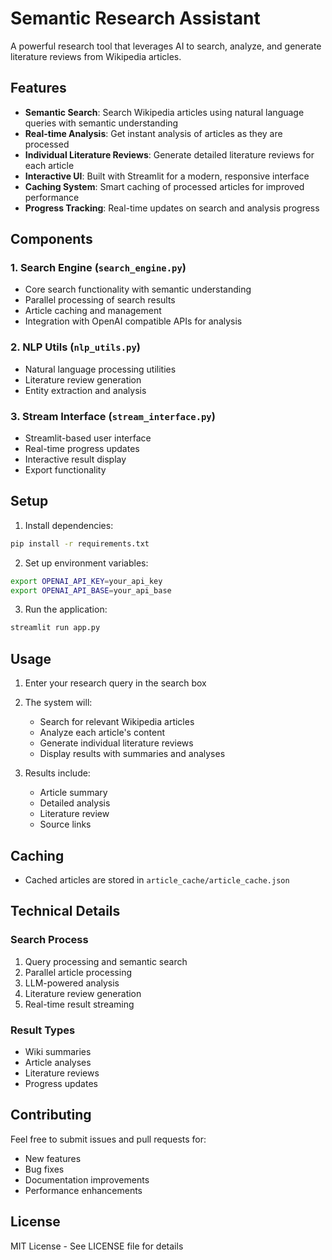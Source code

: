# Semantic Research Assistant

A powerful research tool that leverages AI to search, analyze, and generate literature reviews from Wikipedia articles.

## Features

- **Semantic Search**: Search Wikipedia articles using natural language queries with semantic understanding
- **Real-time Analysis**: Get instant analysis of articles as they are processed
- **Individual Literature Reviews**: Generate detailed literature reviews for each article
- **Interactive UI**: Built with Streamlit for a modern, responsive interface
- **Caching System**: Smart caching of processed articles for improved performance
- **Progress Tracking**: Real-time updates on search and analysis progress

## Components

### 1. Search Engine (`search_engine.py`)
- Core search functionality with semantic understanding
- Parallel processing of search results
- Article caching and management
- Integration with OpenAI compatible APIs for analysis

### 2. NLP Utils (`nlp_utils.py`)
- Natural language processing utilities
- Literature review generation
- Entity extraction and analysis

### 3. Stream Interface (`stream_interface.py`)
- Streamlit-based user interface
- Real-time progress updates
- Interactive result display
- Export functionality

## Setup

1. Install dependencies:
```bash
pip install -r requirements.txt
```

2. Set up environment variables:
```bash
export OPENAI_API_KEY=your_api_key
export OPENAI_API_BASE=your_api_base
```

3. Run the application:
```bash
streamlit run app.py
```

## Usage

1. Enter your research query in the search box
2. The system will:
   - Search for relevant Wikipedia articles
   - Analyze each article's content
   - Generate individual literature reviews
   - Display results with summaries and analyses

3. Results include:
   - Article summary
   - Detailed analysis
   - Literature review
   - Source links

## Caching
- Cached articles are stored in `article_cache/article_cache.json`

## Technical Details

### Search Process
1. Query processing and semantic search
2. Parallel article processing
3. LLM-powered analysis
4. Literature review generation
5. Real-time result streaming

### Result Types
- Wiki summaries
- Article analyses
- Literature reviews
- Progress updates

## Contributing

Feel free to submit issues and pull requests for:
- New features
- Bug fixes
- Documentation improvements
- Performance enhancements

## License

MIT License - See LICENSE file for details
